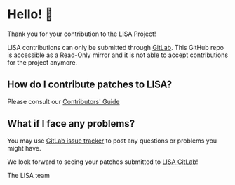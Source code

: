 # Hello! :wave:

Thank you for your contribution to the LISA Project!

LISA contributions can only be submitted through
[GitLab](https://gitlab.arm.com/tooling/lisa). This GitHub repo is accessible
as a Read-Only mirror and it is not able to accept contributions for the
project anymore.

## How do I contribute patches to LISA?

Please consult our [Contributors' Guide](https://tooling.sites.arm.com/lisa/latest/contributors_guide.html)

## What if I face any problems?

You may use [GitLab issue
tracker](https://gitlab.arm.com/tooling/lisa/-/issues) to post any questions or
problems you might have.

We look forward to seeing your patches submitted to [LISA GitLab](https://gitlab.arm.com/tooling/lisa)!

The LISA team

